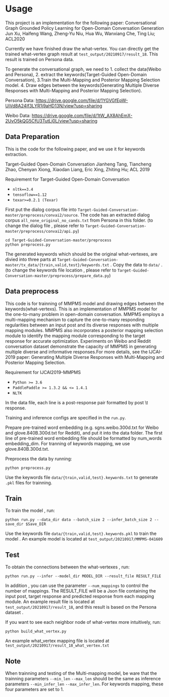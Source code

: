 # Usage
This project is an implementation for the following paper: 
Conversational Graph Grounded Policy Learning for Open-Domain Conversation Generation
Jun Xu, Haifeng Wang, Zheng-Yu Niu, Hua Wu, Wanxiang Che, Ting Liu; ACL2020

Currently we have finished draw the what-vertex. You can directly get the trained what-vertex graph result at `test_output/20210917/result_18`. This result is trained on Persona data. 

To generate the conversational graph, we need to 1. collect the data(Weibo and Persona), 2. extract the keywords(Target-Guided Open-Domain Conversation), 3.Train the Multi-Mapping and Posterior Mapping Selection model. 4. Draw edges between the keywords(Generating Multiple Diverse Responses with Multi-Mapping and Posterior Mapping Selection). 

Persona Data: https://drive.google.com/file/d/1YGVGfEpW-UiVd8A24If3LYR1j9aHD13N/view?usp=sharing

Weibo Data: https://drive.google.com/file/d/1tW_AX8AhEmX-2UvO5kQG5CfU3TutLj0L/view?usp=sharing

## Data Preparation

This is the code for the following paper, and we use it for keywords extraction.

Target-Guided Open-Domain Conversation
Jianheng Tang, Tiancheng Zhao, Chenyan Xiong, Xiaodan Liang, Eric Xing, Zhiting Hu; ACL 2019

Requirement for Target-Guided Open-Domain Conversation

- `nltk==3.4`
- `tensoflow==1.12`
- `texar>=0.2.1 (Texar)`


First put the dialog corpus file into `Target-Guided-Conversation-master/preprocess/convai2/source`. The code has an extracted dialog corpus `all_none_original_no_cands.txt` from Persona in this folder.
(to change the dialog file , please refer to `Target-Guided-Conversation-master/preprocess/convai2/api.py`)
```shell
cd Target-Guided-Conversation-master/preprocess
python preprocess.py
```
The generated keywords which should be the original what-vertexes, are divied into three parts at `Target-Guided-Conversation-master/tx_data/{train,valid,test}/keywords.txt` . Copy the data to `data/` .
(to change the keywords file location , please refer to `Target-Guided-Conversation-master/preprocess/prepare_data.py`)

## Data preprocess

This code is for trainning of MMPMS model and drawing edges between the keywords(what-vertexs).
This is an implementation of MMPMS model for the one-to-many problem in open-domain conversation. 
MMPMS employs a multi-mapping mechanism to capture the one-to-many responding regularities between an input post and its diverse responses with multiple mapping modules. 
MMPMS also incorporates a posterior mapping selection module to identify the mapping module corresponding to the target response for accurate optimization. 
Experiments on Weibo and Reddit conversation dataset demonstrate the capacity of MMPMS in generating multiple diverse and informative responses.For more details, see the IJCAI-2019 paper: Generating Multiple Diverse Responses with Multi-Mapping and Posterior Mapping Selection.

Requirement for IJCAI2019-MMPMS

- `Python >= 3.6`
- `PaddlePaddle >= 1.3.2 && <= 1.4.1` 
- `NLTK`

In the data file, each line is a post-response pair formatted by post \t response.

Training and inference configs are specified in the `run.py`.

Prepare pre-trained word embedding (e.g. sgns.weibo.300d.txt for Weibo and glove.840B.300d.txt for Reddit), and put it into the data folder. 
The first line of pre-trained word embedding file should be formatted by num_words embedding_dim.
For tranning of keywords mapping, we use glove.840B.300d.txt.

Preprocess the data by running:
```shell
python preprocess.py
```
Use the keywords file `data/{train,valid,test}.keywords.txt` to generate `.pkl` files for trainning.

## Train

To train the model , run:
```shell
python run.py --data_dir data --batch_size 2 --infer_batch_size 2 --save_dir $Save_DIR
```
Use the keywords file `data/{train,valid,test}.keywords.pkl` to train the model . An example model is located at `test_output/20210917/MMPMS-041609`
 
## Test

To obtain the connections between the what-vertexes , run:
```shell
python run.py --infer --model_dir MODEL_DIR --result_file RESULT_FILE
```
In addition , you can use the parameter `--num_mappings` to control the number of mappings.
The RESULT_FILE will be a Json file containing the input post, target response and predicted response from each mapping module.
An example result file is located at `test_output/20210917/result_18`, and this result is based on the Persona dataset .

If you want to see each neighbor node of what-vertex more intuitively, run:
```shell
python build_what_vertex.py
```
An example what_vertex mapping file is located at `test_output/20210917/result_18_what_vertex.txt`

## Note

When trainning and testing of the Multi-mapping model, be ware that the trainning parameters `--min_len` `--max_len` should be the same as inference parameters `--min_infer_len` `--max_infer_len`.
For keywords mapping, these four parameters are set to 1.
